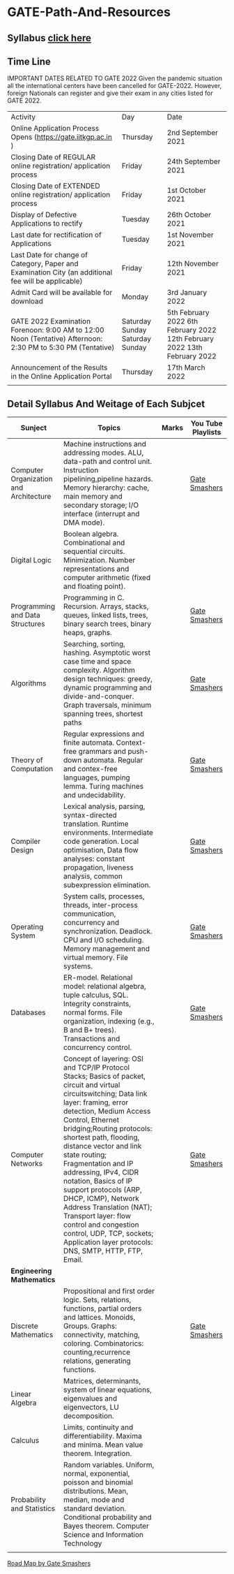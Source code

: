 # GATE-Path-And-Resources

## Syllabus [click here](https://gate.iitkgp.ac.in/gate_syllabus.html)
## Time Line

IMPORTANT DATES RELATED TO GATE 2022
Given the pandemic situation all the international centers have been cancelled for GATE-2022. However, foreign Nationals can register and give their exam in any cities listed for GATE 2022.

||||
|--|--|--|
|Activity |	Day	|Date |
|Online Application Process Opens (https://gate.iitkgp.ac.in ) |	Thursday	|2nd September 2021|
|Closing Date of REGULAR online registration/ application process	|Friday|	24th September 2021|
|Closing Date of EXTENDED online registration/ application process	|Friday|	1st October 2021|
|Display of Defective Applications to rectify	|Tuesday|	26th October 2021|
|Last date for rectification of Applications	|Tuesday|	1st November 2021|
|Last Date for change of Category, Paper and Examination City (an additional fee will be applicable)	|Friday|	12th November 2021|
|Admit Card will be available for download	|Monday|	3rd January 2022|
|GATE 2022 Examination Forenoon: 9:00 AM to 12:00 Noon (Tentative) Afternoon: 2:30 PM to 5:30 PM (Tentative)|Saturday Sunday Saturday Sunday	|5th February 2022 6th February 2022 12th February 2022 13th February 2022|
|Announcement of the Results in the Online Application Portal	|Thursday|	17th March 2022|
||||

## Detail Syllabus And  Weitage of Each Subjcet
|Sunject|Topics|Marks|You Tube Playlists|
|--|--|--|--|
|Computer Organization and Architecture|Machine instructions and addressing modes. ALU, data-path and control unit. Instruction pipelining,pipeline hazards. Memory hierarchy: cache, main memory and secondary storage; I/O interface (interrupt and DMA mode).| | [Gate Smashers](https://www.youtube.com/playlist?list=PLxCzCOWd7aiHMonh3G6QNKq53C6oNXGrX)|
|Digital Logic |Boolean algebra. Combinational and sequential circuits. Minimization. Number representations and computer arithmetic (fixed and floating point). ||
|Programming and Data Structures |Programming in C. Recursion. Arrays, stacks, queues, linked lists, trees, binary search trees, binary heaps, graphs.| |[Gate Smashers](https://www.youtube.com/playlist?list=PLxCzCOWd7aiEwaANNt3OqJPVIxwp2ebiT)|
|Algorithms |Searching, sorting, hashing. Asymptotic worst case time and space complexity. Algorithm design techniques: greedy, dynamic programming and divide-and-conquer. Graph traversals, minimum spanning trees, shortest paths | | [Gate Smashers](https://www.youtube.com/playlist?list=PLxCzCOWd7aiHcmS4i14bI0VrMbZTUvlTa)|
|Theory of Computation |Regular expressions and finite automata. Context-free grammars and push-down automata. Regular and contex-free languages, pumping lemma. Turing machines and undecidability. | | [Gate Smashers](https://www.youtube.com/playlist?list=PLxCzCOWd7aiFM9Lj5G9G_76adtyb4ef7i)|
|Compiler Design | Lexical analysis, parsing, syntax-directed translation. Runtime environments. Intermediate code generation. Local optimisation, Data flow analyses: constant propagation, liveness analysis, common subexpression elimination. | | [Gate Smashers](https://www.youtube.com/playlist?list=PLxCzCOWd7aiEKtKSIHYusizkESC42diyc) | 
| Operating System | System calls, processes, threads, inter-process communication, concurrency and synchronization. Deadlock. CPU and I/O scheduling. Memory management and virtual memory. File systems. | | [Gate Smashers](https://www.youtube.com/playlist?list=PLxCzCOWd7aiGz9donHRrE9I3Mwn6XdP8p) |
|Databases|ER-model. Relational model: relational algebra, tuple calculus, SQL. Integrity constraints, normal forms. File organization, indexing (e.g., B and B+ trees). Transactions and concurrency control.|| [Gate Smashers](https://www.youtube.com/playlist?list=PLxCzCOWd7aiFAN6I8CuViBuCdJgiOkT2Y) |
|Computer Networks|Concept of layering: OSI and TCP/IP Protocol Stacks; Basics of packet, circuit and virtual circuitswitching; Data link layer: framing, error detection, Medium Access Control, Ethernet bridging;Routing protocols: shortest path, flooding, distance vector and link state routing; Fragmentation and IP addressing, IPv4, CIDR notation, Basics of IP support protocols (ARP, DHCP, ICMP), Network Address Translation (NAT); Transport layer: flow control and congestion control, UDP, TCP, sockets; Application layer protocols: DNS, SMTP, HTTP, FTP, Email.|| [Gate Smashers](https://www.youtube.com/playlist?list=PLxCzCOWd7aiGFBD2-2joCpWOLUrDLvVV_) | 
|<b>Engineering Mathematics</b>|
|Discrete Mathematics| Propositional and first order logic. Sets, relations, functions, partial orders and lattices. Monoids, Groups. Graphs: connectivity, matching, coloring. Combinatorics: counting,recurrence relations, generating functions.||[Gate Smashers](https://www.youtube.com/playlist?list=PLxCzCOWd7aiH2wwES9vPWsEL6ipTaUSl3)|
|Linear Algebra | Matrices, determinants, system of linear equations, eigenvalues and eigenvectors, LU decomposition.||
|Calculus | Limits, continuity and differentiability. Maxima and minima. Mean value theorem. Integration.||
|Probability and Statistics|Random variables. Uniform, normal, exponential, poisson and binomial distributions. Mean, median, mode and standard deviation. Conditional probability and Bayes theorem. Computer Science and Information Technology |||
||||

[Road Map by Gate Smashers](https://whimsical.com/complete-road-map-for-gate-exam-Tv5TXthinfDbe6Pnv1m3r)
